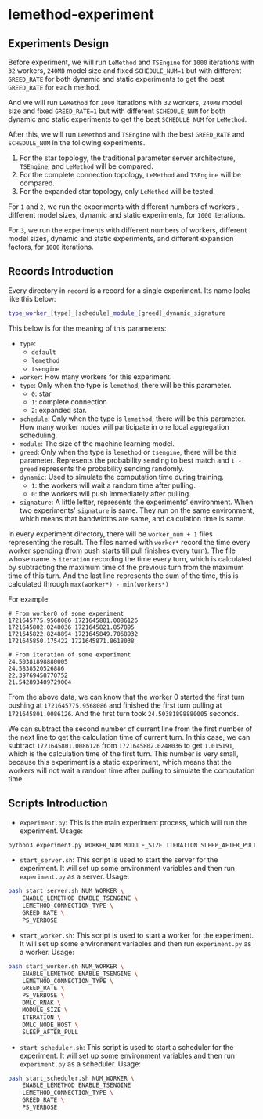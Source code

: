 # lemethod-experiment

## Experiments Design

Before experiment, we will run `LeMethod` and `TSEngine` for
`1000` iterations with `32` workers, `240MB` model size
and fixed `SCHEDULE_NUM=1` but with different `GREED_RATE`
for both dynamic and static experiments to get the best `GREED_RATE` for each method.

And we will run `LeMethod` for `1000` iterations with `32` workers, `240MB` model size
and fixed `GREED_RATE=1` but with different `SCHEDULE_NUM`
for both dynamic and static experiments to get the best `SCHEDULE_NUM` for `LeMethod`.

After this, we will run `LeMethod` and `TSEngine` with the best `GREED_RATE` and `SCHEDULE_NUM`
in the following experiments.

1. For the star topology, the traditional parameter server architecture, `TSEngine`, and `LeMethod`
will be compared.
2. For the complete connection topology, `LeMethod` and `TSEngine` will be compared.
3. For the expanded star topology, only `LeMethod` will be tested.

For `1` and `2`, we run the experiments with different numbers of workers
, different model sizes, dynamic and static experiments,
for `1000` iterations.

For `3`, we run the experiments with different numbers of workers,
different model sizes, dynamic and static experiments,
and different expansion factors,
for `1000` iterations.

## Records Introduction

Every directory in `record` is a record for a single experiment.
Its name looks like this below:

```bash
type_worker_[type]_[schedule]_module_[greed]_dynamic_signature
```

This below is for the meaning of this parameters:

* `type`:
    * `default`
    * `lemethod`
    * `tsengine`
* `worker`: How many workers for this experiment.
* `type`: Only when the type is `lemethod`, there will be this parameter.
    * `0`: star
    * `1`: complete connection
    * `2`: expanded star.
* `schedule`: Only when the type is `lemethod`, there will be this parameter.
How many worker nodes will participate in one local aggregation scheduling.
* `module`: The size of the machine learning model.
* `greed`: Only when the type is `lemethod` or `tsengine`, there will be this parameter.
Represents the probability sending to best match and
`1 - greed` represents the probability sending randomly.
* `dynamic`: Used to simulate the computation time during training.
    * `1`: the workers will wait a random time after pulling.
    * `0`: the workers will push immediately after pulling.
* `signature`: A little letter, represents the experiments' environment.
When two experiments' `signature` is same.
They run on the same environment,
which means that bandwidths are same, and calculation time is same.

In every experiment directory,
there will be `worker_num + 1` files representing the result.
The files named with `worker*` record the time every worker spending
(from push starts till pull finishes every turn).
The file whose name is `iteration` recording the time every turn,
which is calculated by subtracting the maximum time of the previous turn
from the maximum time of this turn.
And the last line represents the sum of the time,
this is calculated through `max(worker*) - min(workers*)`

For example:

```text
# From worker0 of some experiment
1721645775.9568086 1721645801.0086126
1721645802.0248036 1721645821.857895
1721645822.8248894 1721645849.7068932
1721645850.175422 1721645871.8618038

# From iteration of some experiment
24.50381898880005
24.5838520526886
22.39769458770752
21.542893409729004
```

From the above data, we can know that the worker 0 started the first turn pushing
at `1721645775.9568086` and finished the first turn pulling at `1721645801.0086126`.
And the first turn took `24.50381898880005` seconds.

We can subtract the second number of current line from the first number of the next line
to get the calculation time of current turn.
In this case, we can subtract `1721645801.0086126` from `1721645802.0248036`
to get `1.015191`, which is the calculation time of the first turn.
This number is very small, because this experiment is a static experiment,
which means that the workers will not wait a random time after pulling
to simulate the computation time.

## Scripts Introduction

* `experiment.py`: This is the main experiment process, which will run the experiment. Usage:

```bash
python3 experiment.py WORKER_NUM MODULE_SIZE ITERATION SLEEP_AFTER_PULL
```

* `start_server.sh`: This script is used to start the server for the experiment.
It will set up some environment variables and then run `experiment.py` as a server. Usage:

```bash
bash start_server.sh NUM_WORKER \
    ENABLE_LEMETHOD ENABLE_TSENGINE \
    LEMETHOD_CONNECTION_TYPE \
    GREED_RATE \
    PS_VERBOSE
```

* `start_worker.sh`: This script is used to start a worker for the experiment.
It will set up some environment variables and then run `experiment.py` as a worker. Usage:

```bash
bash start_worker.sh NUM_WORKER \
    ENABLE_LEMETHOD ENABLE_TSENGINE \
    LEMETHOD_CONNECTION_TYPE \
    GREED_RATE \
    PS_VERBOSE \
    DMLC_RNAK \
    MODULE_SIZE \
    ITERATION \
    DMLC_NODE_HOST \
    SLEEP_AFTER_PULL
```

* `start_scheduler.sh`: This script is used to start a scheduler for the experiment.
It will set up some environment variables and then run `experiment.py` as a scheduler. Usage:

```bash
bash start_scheduler.sh NUM_WORKER \
    ENABLE_LEMETHOD ENABLE_TSENGINE
    LEMETHOD_CONNECTION_TYPE \
    GREED_RATE \
    PS_VERBOSE
```

